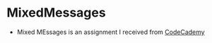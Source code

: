 # MixedMessages

- Mixed MEssages is an assignment I received from [CodeCademy](https://www.codecademy.com/)
